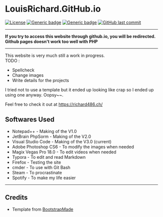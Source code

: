 # LouisRichard.GitHub.io
[![License](https://img.shields.io/badge/Licence-BSD--3-informational?style=for-the-badge)](https://opensource.org/licenses/BSD-3-Clause)
[![Generic badge](https://img.shields.io/badge/Status-WiP-red.svg?style=for-the-badge)](#)
[![Generic badge](https://img.shields.io/badge/Website-Up-green.svg?style=for-the-badge)](https://louisrichard.github.io/)
[![GitHub last commit](https://img.shields.io/github/last-commit/LouisRichard/LouisRichard.github.io?style=for-the-badge)](#)

****

**If you try to access this website through github.io, you will be redirected.**  
**Github pages doesn't work too well with PHP**

****

This website is very much still a work in progress.  
TODO :
* Spellcheck  
* Change images  
* Write details for the projects  

I tried not to use a template but it ended up looking like crap so I ended up using one anyway. Oopsy~~. 

Feel free to check it out at https://richard486.ch/

## Softwares Used
*  Notepad++ - Making of the V1.0  
*  JetBrain PhpSorm - Making of the V2.0  
*  Visual Studio Code - Making of the V3.0 (current)  
*  Adobe Photoshop CS6 - To modify the images when needed  
*  Magix Vegas Pro 18.0 - To edit videos when needed
*  Typora - To edit and read Markdown  
*  Firefox - Testing the site  
*  cmder - To use with Git Bash  
*  Steam - To procrastinate  
*  Spotify - To make my life easier  
****

## Credits
* Template from [BootstrapMade](https://bootstrapmade.com/)    
